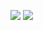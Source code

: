 ![](https://raw.githubusercontent.com/Kopydy/github-stats/master/generated/overview.svg#gh-dark-mode-only)
![](https://raw.githubusercontent.com/Kopydy/github-stats/master/generated/languages.svg#gh-dark-mode-only)


